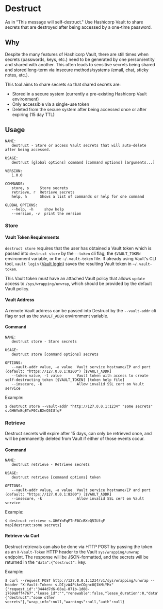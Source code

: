 # Destruct
As in "This message will self-destruct." Use Hashicorp Vault to share secrets that are destroyed after being accessed by a one-time password.

## Why
Despite the many features of Hashicorp Vault, there are still times when secrets (passwords, keys, etc.) need to be generated by one person/entity and shared with another. This often leads to sensitive secrets being shared and stored long-term via insecure methods/systems (email, chat, sticky notes, etc.).

This tool aims to share secrets so that shared secrets are:

* Stored in a secure system (currently a pre-existing Hashicorp Vault environment)
* Only accessible via a single-use token
* Deleted from the secure system after being accessed once or after expiring (15 day TTL)

## Usage
```
NAME:
   destruct - Store or access Vault secrets that will auto-delete after being accessed.

USAGE:
   destruct [global options] command [command options] [arguments...]

VERSION:
   1.0.0

COMMANDS:
   store, s     Store secrets
   retrieve, r  Retrieve secrets
   help, h      Shows a list of commands or help for one command

GLOBAL OPTIONS:
   --help, -h     show help
   --version, -v  print the version
```

### Store
#### Vault Token Requirements
`destruct store` requires that the user has obtained a Vault token which is passed into `destruct store` by the `--token` cli flag, the `$VAULT_TOKEN` environment variable, or the `~/.vault-token` file. If already using Vault's CLI tool, `vault login` ([Vault login](https://www.vaultproject.io/docs/commands/login.html)) saves the resulting Vault token in `~/.vault-token`.

This Vault token must have an attached Vault policy that allows `update` access to `/sys/wrapping/unwrap`, which should be provided by the default Vault policy.

#### Vault Address
A remote Vault address can be passed into Destruct by the `--vault-addr` cli flag or set as the `$VAULT_ADDR` environment variable.

#### Command
```
NAME:
   destruct store - Store secrets

USAGE:
   destruct store [command options] secrets

OPTIONS:
   --vault-addr value, -a value  Vault service hostname/IP and port (default: "https://127.0.0.1:8200") [$VAULT_ADDR]
   --token value, -t value       Vault token with access to create self-destructing token [$VAULT_TOKEN] [token help file]
   --insecure, -k                Allow invalid SSL cert on Vault service
```

Example:
```
$ destruct store --vault-addr "http://127.0.0.1:1234" "some secrets"
s.GH6YnEqETnF0CcBXeQ5IUfqF
```

### Retrieve
Destruct secrets will expire after 15 days, can only be retrieved once, and will be permanently deleted from Vault if either of those events occur.

#### Command
```
NAME:
   destruct retrieve - Retrieve secrets

USAGE:
   destruct retrieve [command options] token

OPTIONS:
   --vault-addr value, -a value  Vault service hostname/IP and port (default: "https://127.0.0.1:8200") [$VAULT_ADDR]
   --insecure, -k                Allow invalid SSL cert on Vault service
```

Example:
```
$ destruct retrieve s.GH6YnEqETnF0CcBXeQ5IUfqF
map[destruct:some secrets]
```

#### Retrieve via Curl
Destruct retrievals can also be done via HTTP POST by passing the token as an `X-Vault-Token` HTTP header to the Vault `sys/wrapping/unwrap` endpoint. The response will be JSON-formatted, and the secrets will be returned in the `"data":{"destruct":` key.

Example:
```
$ curl --request POST http://127.0.0.1:1234/v1/sys/wrapping/unwrap --header "X-Vault-Token: s.DIjzW4PLkeCOgnc0Q1kMiYMx"
{"request_id":"3444d7d6-08a1-071b-1d88-1769a8ff4767","lease_id":"","renewable":false,"lease_duration":0,"data":{"destruct":"some other secrets"},"wrap_info":null,"warnings":null,"auth":null}
```
